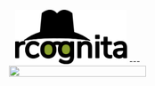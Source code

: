 <p align="center">
	<img src="./rcognita-logo.png" width=40% height=40% />
--- 
	<img src="./data-standard.gif" width=70% height=70% />
</p>
